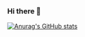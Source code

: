 ### Hi there 👋

[![Anurag's GitHub stats](https://github-readme-stats.vercel.app/api?username=SSSUUUUBBB&theme=vew-dark_icons=true)](https://github.com/anuraghazra/github-readme-stats)
